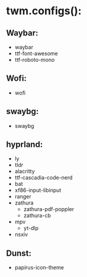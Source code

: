 # twm.configs():
## Waybar:
+ waybar
+ ttf-font-awesome
+ ttf-roboto-mono

## Wofi:
+ wofi

## swaybg:
+ swaybg

## hyprland:
+ ly
+ tldr
+ alacritty
+ ttf-cascadia-code-nerd
+ bat
+ xf86-input-libinput
+ ranger
+ zathura
  - zathura-pdf-poppler
  - zathura-cb
+ mpv
  - yt-dlp
+ nsxiv

## Dunst:
+ papirus-icon-theme
